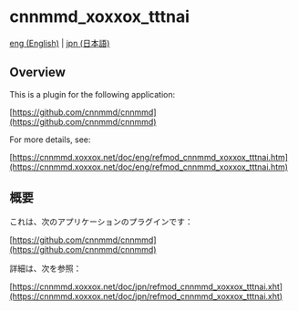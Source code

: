 # cnnmmd_xoxxox_tttnai

[eng (English)](#Overview) | [jpn (日本語)](#概要)

## Overview

This is a plugin for the following application:

[https://github.com/cnnmmd/cnnmmd](https://github.com/cnnmmd/cnnmmd)

For more details, see:

[https://cnnmmd.xoxxox.net/doc/eng/refmod_cnnmmd_xoxxox_tttnai.htm](https://cnnmmd.xoxxox.net/doc/eng/refmod_cnnmmd_xoxxox_tttnai.htm)

## 概要

これは、次のアプリケーションのプラグインです：

[https://github.com/cnnmmd/cnnmmd](https://github.com/cnnmmd/cnnmmd)

詳細は、次を参照：

[https://cnnmmd.xoxxox.net/doc/jpn/refmod_cnnmmd_xoxxox_tttnai.xht](https://cnnmmd.xoxxox.net/doc/jpn/refmod_cnnmmd_xoxxox_tttnai.xht)